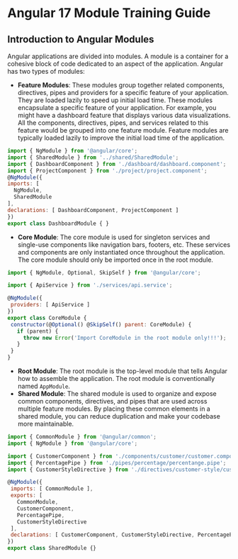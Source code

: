 # Angular 17 Module Training Guide

## Introduction to Angular Modules
Angular applications are divided into modules. A module is a container for a cohesive block of code dedicated to an aspect of the application. Angular has two types of modules:

- **Feature Modules**: These modules group together related components, directives, pipes and providers for a specific feature of your application. They are loaded lazily to speed up initial load time.
  These modules encapsulate a specific feature of your application. For example, you might have a dashboard feature that displays various data visualizations. All the components, directives, pipes, and    services related to this feature would be grouped into one feature module. Feature modules are typically loaded lazily to improve the initial load time of the application.
  
 ```js
import { NgModule } from '@angular/core';
import { SharedModule } from '../shared/SharedModule';
import { DashboardComponent } from './dashboard/dashboard.component';
import { ProjectComponent } from './project/project.component';
@NgModule({
 imports: [
   NgModule,
   SharedModule
 ],
 declarations: [ DashboardComponent, ProjectComponent ]
})
export class DashboardModule { }
 ```
- **Core Module**: The core module is used for singleton services and single-use components like navigation bars, footers, etc. These services and components are only instantiated once throughout the application. The core module should only be imported once in the root module.
```js
import { NgModule, Optional, SkipSelf } from '@angular/core';

import { ApiService } from './services/api.service';

@NgModule({
 providers: [ ApiService ]
})
export class CoreModule {
 constructor(@Optional() @SkipSelf() parent: CoreModule) {
   if (parent) {
     throw new Error('Import CoreModule in the root module only!!!');
   }
 }
}
```
- **Root Module**: The root module is the top-level module that tells Angular how to assemble the application. The root module is conventionally named `AppModule`.
- **Shared Module**: The shared module is used to organize and expose common components, directives, and pipes that are used across multiple feature modules. By placing these common elements in a shared module, you can reduce duplication and make your codebase more maintainable.
```js
import { CommonModule } from '@angular/common';
import { NgModule } from '@angular/core';

import { CustomerComponent } from './components/customer/customer.component';
import { PercentagePipe } from './pipes/percentage/percentange.pipe';
import { CustomerStyleDirective } from './directives/customer-style/customer-style.directive';

@NgModule({
 imports: [ CommonModule ],
 exports: [
   CommonModule,
   CustomerComponent,
   PercentagePipe,
   CustomerStyleDirective 
 ],
 declarations: [ CustomerComponent, CustomerStyleDirective, PercentagePipe ]
})
export class SharedModule {}
```
